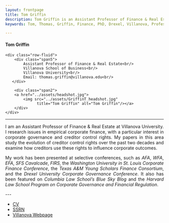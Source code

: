 ```yaml
---
layout: frontpage
title: Tom Griffin
description: Tom Griffin is an Assistant Professor of Finance & Real Estate at Villanova University
keywords: Tom, Thomas, Griffin, Finance, PhD, Drexel, Villanova, Professor

---
```

<div class="container">
<h4><a name="contact"></a>Tom Griffin</h4>

    <div class="row-fluid">
        <div class="span5">
            Assistant Professor of Finance & Real Estate<br/>
            Villanova School of Business<br/>
            Villanova University<br/>
            Email: thomas.griffin@villanova.edu<br/>
       </div>
       
        <div class="span2">
        <a href="../assets/headshot.jpg">
            <img src="../assets/GriffinT_headshot.jpg"
                  title="Tom Griffin" alt="Tom Griffin"/></a>
        </div>
    </div>
</div>

---
<div align="justify"> 
    
<p>I am an Assistant Professor of Finance & Real Estate at Villanova University. I research issues in empirical corporate finance, with a particular interest in corporate governance and creditor control rights. My papers in this area study the evolution of creditor control rights over the past two decades and examine how creditors use these rights to influence corporate outcomes.</p>

<p>My work has been presented at selective conferences, such as <i>AFA</i>, <i>WFA</i>, <i>EFA</i>, <i>SFS Cavalcade</i>, <i>FIRS</i>, the <i>Washington University in St. Louis Corporate Finance Conference</i>, the <i>Texas A&M Young Scholars Finance Consortium</i>, and the <i>Drexel University Corporate Governance Conference</i>. It also has been featured on <i>Columbia Law School’s Blue Sky Blog</i> and the <i>Harvard Law School Program on Corporate Governance and Financial Regulation</i>.</p>

</div>
---
<div class="navbar">
  <div class="navbar-inner">
      <ul class="nav">
          <li><a href="{{ BASE_PATH }}/assets/GriffinT_CV.pdf">CV</a></li>
          <li><a href="https://papers.ssrn.com/sol3/cf_dev/AbsByAuth.cfm?per_id=2172098">SSRN</a></li>
          <li><a href="https://www1.villanova.edu/villanova/business/facultyresearch/facultydepartment/biodetail.html?mail=thomas.griffin@villanova.edu&xsl=bio_long">Villanova Webpage</a></li>
      </ul>
  </div>
</div>
